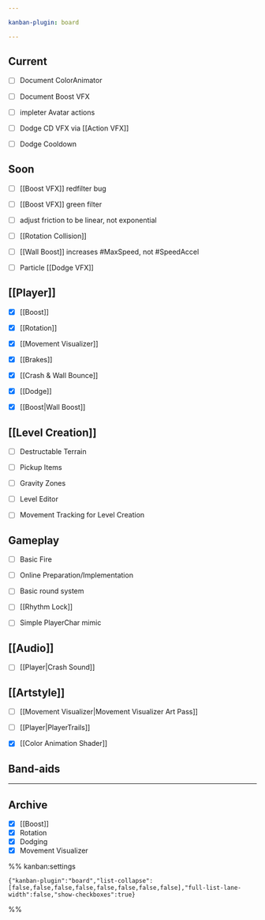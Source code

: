 ```yaml
---

kanban-plugin: board

---
```


## Current

- [ ] Document ColorAnimator
- [ ] Document Boost VFX
- [ ] impleter Avatar actions
- [ ] Dodge CD VFX via [[Action VFX]]
- [ ] Dodge Cooldown


## Soon

- [ ] [[Boost VFX]] redfilter bug
- [ ] [[Boost VFX]] green filter
- [ ] adjust friction to be linear, not exponential
- [ ] [[Rotation Collision]]
- [ ] [[Wall Boost]] increases #MaxSpeed, not #SpeedAccel
- [ ] Particle [[Dodge VFX]]


## [[Player]]

- [x] [[Boost]]
- [x] [[Rotation]]
- [x] [[Movement Visualizer]]
- [x] [[Brakes]]
- [x] [[Crash & Wall Bounce]]
- [x] [[Dodge]]
- [x] [[Boost|Wall Boost]]


## [[Level Creation]]

- [ ] Destructable Terrain
- [ ] Pickup Items
- [ ] Gravity Zones
- [ ] Level Editor
- [ ] Movement Tracking for Level Creation


## Gameplay

- [ ] Basic Fire
- [ ] Online Preparation/Implementation
- [ ] Basic round system
- [ ] [[Rhythm Lock]]
- [ ] Simple PlayerChar mimic


## [[Audio]]

- [ ] [[Player|Crash Sound]]


## [[Artstyle]]

- [ ] [[Movement Visualizer|Movement Visualizer Art Pass]]
- [ ] [[Player|PlayerTrails]]
- [x] [[Color Animation Shader]]


## Band-aids



***

## Archive

- [x] [[Boost]]
- [x] Rotation
- [x] Dodging
- [x] Movement Visualizer

%% kanban:settings
```
{"kanban-plugin":"board","list-collapse":[false,false,false,false,false,false,false,false],"full-list-lane-width":false,"show-checkboxes":true}
```
%%